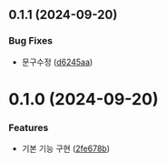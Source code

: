 

## 0.1.1 (2024-09-20)


### Bug Fixes

* 문구수정 ([d6245aa](https://github.com/GennYoon/wait-for-vercel/commit/d6245aae9647c0070ffffdb82bf6a51f57a3522c))

# 0.1.0 (2024-09-20)


### Features

* 기본 기능 구현 ([2fe678b](https://github.com/GennYoon/wait-for-vercel/commit/2fe678bb410761b90a29e84c841fdeb37f881312))
